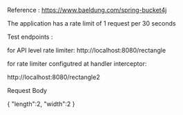 Reference : https://www.baeldung.com/spring-bucket4j


The application has a rate limit of 1 request per 30 seconds


Test endpoints : 

for API level rate limiter:
http://localhost:8080/rectangle

for rate limiter configutred at handler interceptor: 

http://localhost:8080/rectangle2



Request Body 

{
    "length":2,
    "width":2
}
